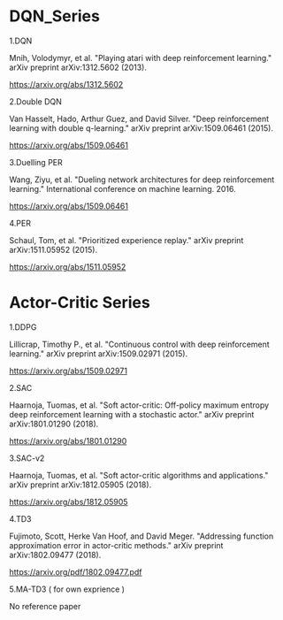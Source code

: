 # DQN_Series

1.DQN 

Mnih, Volodymyr, et al. "Playing atari with deep reinforcement learning." arXiv preprint arXiv:1312.5602 (2013).

https://arxiv.org/abs/1312.5602

2.Double DQN

Van Hasselt, Hado, Arthur Guez, and David Silver. "Deep reinforcement learning with double q-learning." arXiv preprint arXiv:1509.06461 (2015).

https://arxiv.org/abs/1509.06461

3.Duelling PER

Wang, Ziyu, et al. "Dueling network architectures for deep reinforcement learning." International conference on machine learning. 2016.

https://arxiv.org/abs/1509.06461

4.PER

Schaul, Tom, et al. "Prioritized experience replay." arXiv preprint arXiv:1511.05952 (2015).

https://arxiv.org/abs/1511.05952

# Actor-Critic Series

1.DDPG

Lillicrap, Timothy P., et al. "Continuous control with deep reinforcement learning." arXiv preprint arXiv:1509.02971 (2015).

https://arxiv.org/abs/1509.02971

2.SAC

Haarnoja, Tuomas, et al. "Soft actor-critic: Off-policy maximum entropy deep reinforcement learning with a stochastic actor." arXiv preprint arXiv:1801.01290 (2018).

https://arxiv.org/abs/1801.01290

3.SAC-v2

Haarnoja, Tuomas, et al. "Soft actor-critic algorithms and applications." arXiv preprint arXiv:1812.05905 (2018).

https://arxiv.org/abs/1812.05905

4.TD3

Fujimoto, Scott, Herke Van Hoof, and David Meger. "Addressing function approximation error in actor-critic methods." arXiv preprint arXiv:1802.09477 (2018).

https://arxiv.org/pdf/1802.09477.pdf

5.MA-TD3 ( for own exprience )

No reference paper
